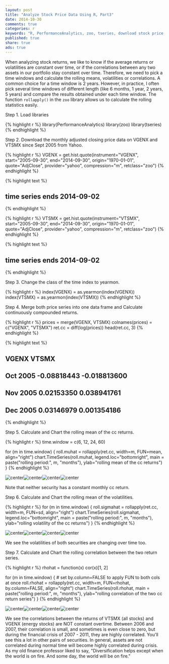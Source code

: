 ```yaml
---
layout: post
title: "Analyze Stock Price Data Using R, Part3"
date: 2014-10-30 
comments: true
categories: r
keywords: "R, PerformanceAnalytics, zoo, tseries, download stock price data using R, analyze stock price data using R, rolling mean"
published: true
share: true
ads: true
---
```


When analyzing stock returns, we like to know if the average returns or volatilities are constant over time, or if the correlations between any two assets in our portfolio stay constant over time. Therefore, we need to pick a time windows and calculate the rolling means, volatilities or correlations. A common choice for a time window is 2 years. However, in practice, I often pick several time windows of different length (like 6 months, 1 year, 2 years, 5 years) and compare the results obtained under each time window. The function `rollapply()` in the `zoo` library allows us to calculate the rolling statistics easily. 

Step 1. Load libraries

{% highlight r %}
library(PerformanceAnalytics)
library(zoo)
library(tseries)
{% endhighlight %}

Step 2. Download the monthly adjusted closing price data on VGENX and VTSMX since Sept 2005 from Yahoo.

{% highlight r %}
VGENX = get.hist.quote(instrument="VGENX", start="2005-09-30", 
                       end="2014-09-30", origin="1970-01-01",
                       quote="AdjClose", provider="yahoo", 
                       compression="m", retclass="zoo")
{% endhighlight %}



{% highlight text %}
## time series ends   2014-09-02
{% endhighlight %}



{% highlight r %}
VTSMX = get.hist.quote(instrument="VTSMX", start="2005-09-30", 
                       end="2014-09-30", origin="1970-01-01",
                       quote="AdjClose", provider="yahoo",
                       compression="m", retclass="zoo")
{% endhighlight %}



{% highlight text %}
## time series ends   2014-09-02
{% endhighlight %}

Step 3. Change the class of the time index to yearmon.

{% highlight r %}
index(VGENX) = as.yearmon(index(VGENX))
index(VTSMX) = as.yearmon(index(VTSMX))
{% endhighlight %}

Step 4. Merge both price series into one data frame and Calculate continuously compounded returns.

{% highlight r %}
prices = merge(VGENX, VTSMX)
colnames(prices) = c("VGENX", "VTSMX")
ret.cc = diff(log(prices))
head(ret.cc, 3)
{% endhighlight %}



{% highlight text %}
##                VGENX        VTSMX
## Oct 2005 -0.08818443 -0.018813600
## Nov 2005  0.02153350  0.038941761
## Dec 2005  0.03146979  0.001354186
{% endhighlight %}

Step 5. Calculate and Chart the rolling mean of the cc returns.

{% highlight r %}
time.window = c(6, 12, 24, 60)

for (m in time.window) {
        roll.muhat = rollapply(ret.cc, width=m, FUN=mean, align="right")
        chart.TimeSeries(roll.muhat, legend.loc="bottomright", 
                         main = paste("rolling period:", m, "months"), 
                         ylab="rolling mean of the cc returns")
}
{% endhighlight %}

![center](/../figs/2014-10-30-analyze-stock-price-data-using-r-part3/unnamed-chunk-5-1.png)![center](/../figs/2014-10-30-analyze-stock-price-data-using-r-part3/unnamed-chunk-5-2.png)![center](/../figs/2014-10-30-analyze-stock-price-data-using-r-part3/unnamed-chunk-5-3.png)![center](/../figs/2014-10-30-analyze-stock-price-data-using-r-part3/unnamed-chunk-5-4.png)

Note that neither security has a constant monthly cc return.

Step 6. Calculate and Chart the rolling mean of the volatilities.

{% highlight r %}
for (m in time.window) {
        roll.sigmahat = rollapply(ret.cc, width=m, FUN=sd, align="right")
        chart.TimeSeries(roll.sigmahat, legend.loc="bottomright", 
                         main = paste("rolling period:", m, "months"), 
                         ylab="rolling volatility of the cc returns")
}
{% endhighlight %}

![center](/../figs/2014-10-30-analyze-stock-price-data-using-r-part3/unnamed-chunk-6-1.png)![center](/../figs/2014-10-30-analyze-stock-price-data-using-r-part3/unnamed-chunk-6-2.png)![center](/../figs/2014-10-30-analyze-stock-price-data-using-r-part3/unnamed-chunk-6-3.png)![center](/../figs/2014-10-30-analyze-stock-price-data-using-r-part3/unnamed-chunk-6-4.png)

We see the volatilities of both securities are changing over time too.

Step 7. Calculate and Chart the rolling correlation between the two return series.

{% highlight r %}
rhohat = function(x) cor(x)[1, 2]

for (m in time.window) {
        # set by.column=FALSE to apply FUN to both cols at once
        roll.rhohat = rollapply(ret.cc, width=m, FUN=rhohat, by.column=FALSE, 
                                align="right") 
        chart.TimeSeries(roll.rhohat,
                         main = paste("rolling period:", m, "months"), 
                         ylab="rolling correlation of the two cc return series")
}
{% endhighlight %}

![center](/../figs/2014-10-30-analyze-stock-price-data-using-r-part3/unnamed-chunk-7-1.png)![center](/../figs/2014-10-30-analyze-stock-price-data-using-r-part3/unnamed-chunk-7-2.png)![center](/../figs/2014-10-30-analyze-stock-price-data-using-r-part3/unnamed-chunk-7-3.png)![center](/../figs/2014-10-30-analyze-stock-price-data-using-r-part3/unnamed-chunk-7-4.png)

We see the correlations between the returns of VTSMX (all stocks) and VGENX (energy stocks) are NOT constant overtime. Between 2006 and 2007, their correlation is small, and sometimes is even close to zero, but during the financial crisis of 2007 - 2011, they are highly correlated. You'll see this a lot in other pairs of securities. In general, assets are not correlated during normal time will become highly correlated during crisis. As my old finance professor liked to say, "Diversification helps except when the world is on fire. And some day, the world will be on fire."
